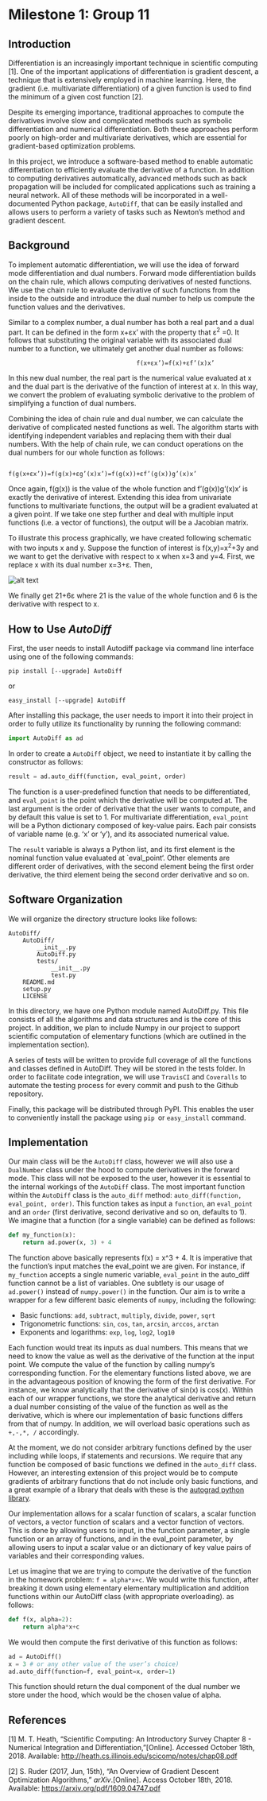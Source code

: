 # Milestone 1: Group 11

## Introduction

Differentiation is an increasingly important technique in scientific computing [1]. One of the important applications of differentiation is gradient descent, a technique that is extensively employed in machine learning. Here, the gradient (i.e. multivariate differentiation) of a given function is used to find the minimum of a given cost function [2]. 

Despite its emerging importance, traditional approaches to compute the derivatives involve slow and complicated methods such as symbolic differentiation and numerical differentiation.  Both these approaches perform poorly on high-order and multivariate derivatives, which are essential for gradient-based optimization problems. 

In this project, we introduce a software-based method to enable automatic differentiation to efficiently evaluate the derivative of a function. In addition to computing derivatives automatically, advanced methods such as back propagation will be included for complicated applications such as training a neural network. All of these methods will be incorporated in a well-documented Python package, `AutoDiff`, that can be easily installed and allows users to perform a variety of tasks such as Newton’s method and gradient descent.

## Background

To implement automatic differentiation, we will use the idea of forward mode differentiation and dual numbers. Forward mode differentiation builds on the chain rule, which allows computing derivatives of nested functions. We use the chain rule to evaluate derivative of such functions from the inside to the outside and introduce the dual number to help us compute the function values and the derivatives.

Similar to a complex number, a dual number has both a real part and a dual part. It can be defined in the form x+εx’  with the property that ε<sup>2</sup> =0. It follows that substituting the original variable with its associated dual number to a function, we ultimately get another dual number as follows:

                                        f(x+εx’)=f(x)+εf’(x)x’

In this new dual number, the real part is the numerical value evaluated at x and the dual part is the derivative of the function of interest at x. In this way, we convert the problem of evaluating symbolic derivative to the problem of simplifying a function of dual numbers. 

Combining the idea of chain rule and dual number, we can calculate the derivative of complicated nested functions as well. The algorithm starts with identifying independent variables and replacing them with their dual numbers. With the help of chain rule, we can conduct operations on the dual numbers for our whole function as follows:

                          f(g(x+εx’))=f(g(x)+εg’(x)x’)=f(g(x))+εf’(g(x))g’(x)x’

Once again,  f(g(x)) is the value of the whole function and  f’(g(x))g’(x)x’ is exactly the derivative of interest. Extending this idea from univariate functions to multivariate functions, the output will be a gradient evaluated at a given point. If we take one step further and deal with multiple input functions (i.e. a vector of functions), the output will be a Jacobian matrix.

To illustrate this process graphically, we have created following schematic with two inputs x and y. Suppose the function of interest is f(x,y)=x<sup>2</sup>+3y and we want to get the derivative with respect to x when x=3 and y=4. First, we replace x with its dual number x=3+ε. Then,

![alt text](https://github.com/cs207-group-11/cs207-FinalProject/blob/master/docs/schematic_fig.png "schematics")

We finally get 21+6ε where 21 is the value of the whole function and 6 is the derivative with respect to x.


## How to Use *AutoDiff*
First, the user needs to install Autodiff package via command line interface using one of the following commands:

`pip install [--upgrade] AutoDiff`

or

`easy_install [--upgrade] AutoDiff`

After installing this package, the user needs to import it into their project in order to fully utilize its functionality by running the following command:

```python
import AutoDiff as ad
```
In order to create a `AutoDiff` object, we need to instantiate it by calling the constructor as follows:

```python
result = ad.auto_diff(function, eval_point, order)
```

The function is a user-predefined function that needs to be differentiated, and `eval_point` is the point which the derivative will be computed at. The last argument is the order of derivative that the user wants to compute, and by default this value is set to 1. For multivariate differentiation,  `eval_point` will be a Python dictionary composed of key-value pairs. Each pair consists of variable name (e.g. ‘x’ or ‘y’), and its associated numerical value.

The `result` variable is always a Python list, and its first element is the nominal function value evaluated at `eval_point‘. Other elements are different order of derivatives, with the second element being the first order derivative, the third element being the second order derivative and so on.

## Software Organization

We will organize the directory structure looks like follows: 
```
AutoDiff/
	AutoDiff/
		__init__.py
		AutoDiff.py
		tests/
			__init__.py
			test.py
	README.md
	setup.py 
	LICENSE
```	 
In this directory, we have one Python module named AutoDiff.py. This file consists of all the algorithms and data structures and is the core of this project. In addition, we plan to include Numpy in our project to support scientific computation of elementary functions (which are outlined in the implementation section).

A series of tests will be written to provide full coverage of all the functions and classes defined in AutoDiff. They will be stored in the tests folder. In order to facilitate code integration, we will use `TravisCI` and `Coveralls` to automate the testing process for every commit and push to the Github repository.

Finally, this package will be distributed through PyPI. This enables the user to conveniently install the package using `pip `or `easy_install` command.


## Implementation

Our main class will be the `AutoDiff` class, however we will also use a `DualNumber` class under the hood to compute derivatives in the forward mode. This class will not be exposed to the user, however it is essential to the internal workings of the `AutoDiff` class. The most important function within the `AutoDiff` class is the `auto_diff` method: `auto_diff(function, eval_point, order)`. This function takes as input a `function`, an `eval_point` and an `order` (first derivative, second derivative and so on, defaults to 1). We imagine that a function (for a single variable) can be defined as follows:

```python
def my_function(x):
	return ad.power(x, 3) + 4
```

The function above basically represents f(x) = x^3 + 4. It is imperative that the function’s input matches the eval_point we are given. For instance, if `my_function` accepts a single numeric variable, `eval_point` in the auto_diff function cannot be a list of variables. One subtlety is our usage of `ad.power()` instead of `numpy.power()` in the function. Our aim is to write a wrapper for a few different basic elements of `numpy`, including the following: 

+ Basic functions: `add`, `subtract`, `multiply`, `divide`, `power`, `sqrt`
+ Trigonometric functions: `sin`, `cos`, `tan`, `arcsin`, `arccos`, `arctan`
+ Exponents and logarithms: `exp`, `log`, `log2`, `log10`

Each function would treat its inputs as dual numbers. This means that we need to know the value as well as the derivative of the function at the input point. We compute the value of the function by calling numpy’s corresponding function. For the elementary functions listed above, we are in the advantageous position of knowing the form of the first derivative. For instance, we know analytically that the derivative of sin(x) is cos(x). Within each of our wrapper functions, we store the analytical derivative and return a dual number consisting of the value of the function as well as the derivative, which is where our implementation of basic functions differs from that of numpy. In addition, we will overload basic operations such as `+,-,*, /` accordingly. 

At the moment, we do not consider arbitrary functions defined by the user including while loops, if statements and recursions. We require that any function be composed of basic functions we defined in the `auto_diff` class. However, an interesting extension of this project would be to compute gradients of arbitrary functions that do not include only basic functions, and a great example of a library that deals with these is the [autograd python library](https://github.com/HIPS/autograd).

Our implementation allows for a scalar function of scalars, a scalar function of vectors, a vector function of scalars and a vector function of vectors. This is done by allowing users to input, in the function parameter, a single function or an array of functions, and in the eval_point parameter, by allowing users to input a scalar value or an dictionary of key value pairs of variables and their corresponding values.

Let us imagine that we are trying to compute the derivative of the function in the homework problem: `f = alpha*x+c`. We would write this function, after breaking it down using elementary elementary multiplication and addition functions within our AutoDiff class (with appropriate overloading).  as follows: 

```python
def f(x, alpha=2):
	return alpha*x+c
```

We would then compute the first derivative of this function as follows: 

```python
ad = AutoDiff()
x = 3 # or any other value of the user’s choice)
ad.auto_diff(function=f, eval_point=x, order=1)
```

This function should return the dual component of the dual number we store under the hood, which would be the chosen value of alpha.

## References
[1] M. T. Heath, “Scientific Computing: An Introductory Survey Chapter 8 - Numerical Integration and Differentiation,”[Online]. Accessed October 18th, 2018. Available: http://heath.cs.illinois.edu/scicomp/notes/chap08.pdf

[2] S. Ruder (2017, Jun, 15th), “An Overview of Gradient Descent Optimization Algorithms,”  *arXiv*.[Online]. Access October 18th, 2018. Available: https://arxiv.org/pdf/1609.04747.pdf

